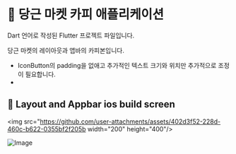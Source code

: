 # 🥕 당근 마켓 카피 애플리케이션

Dart 언어로 작성된 Flutter 프로젝트 파일입니다.

당근 마켓의 레이아웃과 앱바의 카피본입니다.

- IconButton의 padding을 없애고 추가적인 텍스트 크기와 위치만 추가적으로 조정이 필요합니다.
- 

## 📱 Layout and Appbar ios build screen

<img src="https://github.com/user-attachments/assets/402d3f52-228d-460c-b622-0355bf2f205b  width="200" height="400"/>


![Image](https://github.com/user-attachments/assets/402d3f52-228d-460c-b622-0355bf2f205b)

